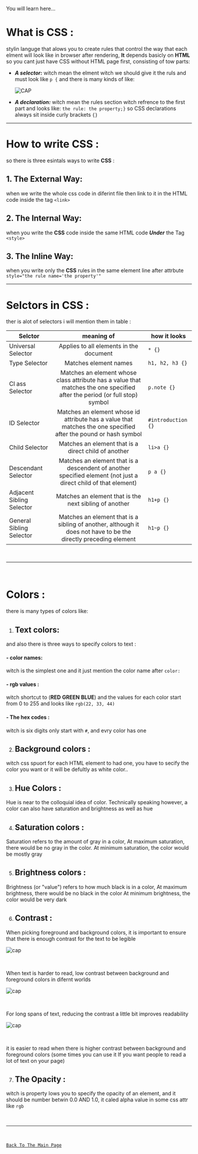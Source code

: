 You will learn here...

# What is **CSS** :
stylin languge that alows you to create rules that control the way that each elment will look like in browser after rendering, **It** depends basicly on **HTML** so you cant just have CSS without HTML page first, consisting of tow parts:
- ***A selector:*** witch mean the elment witch we should give it the ruls and must look like `p {` and there is many kinds of like:

     ![CAP](https://3madov-77.github.io/learning-journal/New%20folder/Capture-1a.PNG)
 
- ***A declaration:*** witch mean the rules section witch refrence to the first part and looks like: `the rule: the property;}`
so CSS declarations always sit inside curly brackets `{}` 

<hr>

# How to write CSS :
so there is three esintals ways to write **CSS** :
## 1. The External Way:
when we write the whole css code in diferint file then link to it in the HTML code inside the tag `<link>`
## 2. The Internal Way:
when you write the **CSS** code inside the same HTML code ***Under*** the Tag `<style>`
## 3. The Inline Way:
when you write only the **CSS** rules in the same element line after attrbute `style="the rule name='the property'"`
<hr>

# Selctors in CSS :
ther is alot of selectors i will mention them in table :

|   Selctor  |   meaning of   | how it looks |
| ---------- |:--------------:| ------------ |
|Universal Selector|Applies to all elements in the document| `* {}`|
|Type Selector|Matches element names|`h1, h2, h3 {}`|
|Cl ass Selector|Matches an element whose class attribute has a value that matches the one specified after the period (or full stop) symbol|`p.note {}`|
|ID Selector|Matches an element whose id attribute has a value that matches the one specified after the pound or hash symbol|`#introduction {}`|
|Child Selector|Matches an element that is a direct child of another|`li>a {}`|
|Descendant Selector|Matches an element that is a descendent of another specified element (not just a direct child of that element)|`p a {}`|
|Adjacent Sibling Selector|Matches an element that is the next sibling of another|`h1+p {}`|
|General Sibling Selector|Matches an element that is a sibling of another, although it does not have to be the directly preceding element|`h1~p {}`|
<br>
<hr>
<br>

# Colors :
there is many types of colors like:
1. ## Text colors:
and also there is three ways to specify colors to text :
#### - color names:
witch is the simplest one and it just mention the color name after `color:`

#### - rgb values : 
witch shortcut to (**RED** **GREEN** **BLUE**) and the values for each color start from 0 to 255 and looks like `rgb(22, 33, 44)`

#### - The hex codes :
witch is six digits only start with `#`, and evry color has one

2. ## Background colors :
witch css spuort for each HTML element to had one, you have to secify the color you want or it will be defultly as white color..

3. ## Hue Colors :
Hue is near to the colloquial idea of color. Technically speaking however, a color can also have saturation and brightness as well as hue

4. ## Saturation colors :
Saturation refers to the amount of gray in a color, At maximum saturation, there would be no gray in the color. At minimum
saturation, the color would be mostly gray

5. ## Brightness colors :
Brightness (or "value") refers to how much black is in a color, At maximum brightness, there would be no black in the color At minimum brightness, the color would be very dark

6. ## Contrast :
When picking foreground and background colors, it is important to ensure that there is enough contrast for the text to be legible
<br>

 ![cap](https://3madov-77.github.io/learning-journal/New%20folder/Capture1-1b.PNG)

<br>

When text is harder to read, low contrast between background and foreground colors in difernt worlds
<br>

 ![cap](https://3madov-77.github.io/learning-journal/New%20folder/Capture1-2b.PNG)

<br>

For long spans of text, reducing the contrast a little bit improves readability
<br>

 ![cap](https://3madov-77.github.io/learning-journal/New%20folder/Capture1-3b.PNG)

<br>

it is easier to read when there is higher contrast between background and foreground colors (some times you can use it If you want people to read a lot of text on your page)
<br>

7. ## The Opacity :
witch is property lows you to specify the opacity of an element, and it should be number betwin 0.0 AND 1.0, it caled alpha value in some css attr like `rgb`

<br>
<hr>
<br>

[`Back To The Main Page`](https://3madov-77.github.io/learning-journal/)